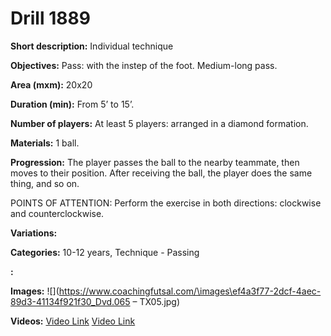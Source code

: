 # Drill 1889

**Short description:**
Individual technique

**Objectives:**
Pass: with the instep of the foot. Medium-long pass.

**Area (mxm):**
20x20

**Duration (min):**
From 5’ to 15’.

**Number of players:**
At least 5 players: arranged in a diamond formation.

**Materials:**
1 ball.

**Progression:**
The player passes the ball to the nearby teammate, then moves to their position. After receiving the ball, the player does the same thing, and so on.

POINTS OF ATTENTION:
Perform the exercise in both directions: clockwise and counterclockwise.

**Variations:**


**Categories:**
10-12 years, Technique - Passing

**:**


**Images:**
![](https://www.coachingfutsal.com/\images\ef4a3f77-2dcf-4aec-89d3-41134f921f30_Dvd.065 – TX05.jpg)

**Videos:**
[Video Link](https://www.youtube.com/embed/MIsgSmsYwsQ)
[Video Link](https://www.youtube.com/embed/zoRXMP26cS8)

